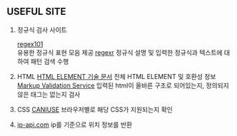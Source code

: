 ## USEFUL SITE

1. 정규식 검사 사이트

    [regex101](regex101.com)  
    유용한 정규식 표현 모음 제공
    [regexr](https://regexr.com/)
    정규식 설명 및 입력한 정규식과 텍스트에 대하여 패턴 검색 수행

2. HTML
    [HTML ELEMENT 기술 문서](https://developer.mozilla.org/ko/docs/Web/HTML/Element)
    전체 HTML ELEMENT 및 호환성 정보
    [Markup Validation Service](http://validator.w3.org/)
    입력된 html이 올바른 구조로 되어있는지, 정의되지 않은 태그는 없는지 검사
    
3. CSS
    [CANIUSE](https://caniuse.com/css-sticky)
    브라우저별로 해당 CSS가 지원되는지 확인
    
4. [ip-api.com](https://ip-api.com/docs/api:json)
    ip를 기준으로 위치 정보를 반환

